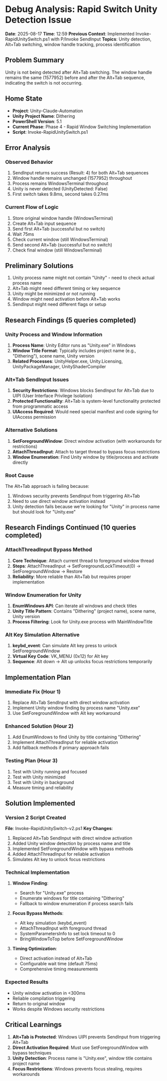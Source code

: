 # Debug Analysis: Rapid Switch Unity Detection Issue
**Date**: 2025-08-17
**Time**: 12:59
**Previous Context**: Implemented Invoke-RapidUnitySwitch.ps1 with P/Invoke SendInput
**Topics**: Unity detection, Alt+Tab switching, window handle tracking, process identification

## Problem Summary
Unity is not being detected after Alt+Tab switching. The window handle remains the same (1577952) before and after the Alt+Tab sequence, indicating the switch is not occurring.

## Home State
- **Project**: Unity-Claude-Automation
- **Unity Project Name**: Dithering
- **PowerShell Version**: 5.1
- **Current Phase**: Phase 4 - Rapid Window Switching Implementation
- **Script**: Invoke-RapidUnitySwitch.ps1

## Error Analysis

### Observed Behavior
1. SendInput returns success (Result: 4) for both Alt+Tab sequences
2. Window handle remains unchanged (1577952) throughout
3. Process remains WindowsTerminal throughout
4. Unity is never detected (UnityDetected: False)
5. First switch takes 9.8ms, second takes 0.27ms

### Current Flow of Logic
1. Store original window handle (WindowsTerminal)
2. Create Alt+Tab input sequence
3. Send first Alt+Tab (successful but no switch)
4. Wait 75ms
5. Check current window (still WindowsTerminal)
6. Send second Alt+Tab (successful but no switch)
7. Check final window (still WindowsTerminal)

## Preliminary Solutions
1. Unity process name might not contain "Unity" - need to check actual process name
2. Alt+Tab might need different timing or key sequence
3. Unity might be minimized or not running
4. Window might need activation before Alt+Tab works
5. SendInput might need different flags or setup

## Research Findings (5 queries completed)

### Unity Process and Window Information
1. **Process Name**: Unity Editor runs as "Unity.exe" in Windows
2. **Window Title Format**: Typically includes project name (e.g., "Dithering"), scene name, Unity version
3. **Related Processes**: UnityHelper.exe, Unity.Licensing, UnityPackageManager, UnityShaderCompiler

### Alt+Tab SendInput Issues
1. **Security Restrictions**: Windows blocks SendInput for Alt+Tab due to UIPI (User Interface Privilege Isolation)
2. **Protected Functionality**: Alt+Tab is system-level functionality protected from programmatic access
3. **UIAccess Required**: Would need special manifest and code signing for UIAccess permission

### Alternative Solutions
1. **SetForegroundWindow**: Direct window activation (with workarounds for restrictions)
2. **AttachThreadInput**: Attach to target thread to bypass focus restrictions
3. **Window Enumeration**: Find Unity window by title/process and activate directly

### Root Cause
The Alt+Tab approach is failing because:
1. Windows security prevents SendInput from triggering Alt+Tab
2. Need to use direct window activation instead
3. Unity detection fails because we're looking for "Unity" in process name but should look for "Unity.exe"

## Research Findings Continued (10 queries completed)

### AttachThreadInput Bypass Method
1. **Core Technique**: Attach current thread to foreground window thread
2. **Steps**: AttachThreadInput → SetForegroundLockTimeout(0) → SetForegroundWindow → Restore
3. **Reliability**: More reliable than Alt+Tab but requires proper implementation

### Window Enumeration for Unity
1. **EnumWindows API**: Can iterate all windows and check titles
2. **Unity Title Pattern**: Contains "Dithering" (project name), scene name, Unity version
3. **Process Filtering**: Look for Unity.exe process with MainWindowTitle

### Alt Key Simulation Alternative
1. **keybd_event**: Can simulate Alt key press to unlock SetForegroundWindow
2. **Virtual Key Code**: VK_MENU (0x12) for Alt key
3. **Sequence**: Alt down → Alt up unlocks focus restrictions temporarily

## Implementation Plan

### Immediate Fix (Hour 1)
1. Replace Alt+Tab SendInput with direct window activation
2. Implement Unity window finding by process name "Unity.exe"
3. Use SetForegroundWindow with Alt key workaround

### Enhanced Solution (Hour 2)
1. Add EnumWindows to find Unity by title containing "Dithering"
2. Implement AttachThreadInput for reliable activation
3. Add fallback methods if primary approach fails

### Testing Plan (Hour 3)
1. Test with Unity running and focused
2. Test with Unity minimized
3. Test with Unity in background
4. Measure timing and reliability

## Solution Implemented

### Version 2 Script Created
**File**: Invoke-RapidUnitySwitch-v2.ps1
**Key Changes**:
1. Replaced Alt+Tab SendInput with direct window activation
2. Added Unity window detection by process name and title
3. Implemented SetForegroundWindow with bypass methods
4. Added AttachThreadInput for reliable activation
5. Simulates Alt key to unlock focus restrictions

### Technical Implementation
1. **Window Finding**: 
   - Search for "Unity.exe" process
   - Enumerate windows for title containing "Dithering"
   - Fallback to window enumeration if process search fails

2. **Focus Bypass Methods**:
   - Alt key simulation (keybd_event)
   - AttachThreadInput with foreground thread
   - SystemParametersInfo to set lock timeout to 0
   - BringWindowToTop before SetForegroundWindow

3. **Timing Optimization**:
   - Direct activation instead of Alt+Tab
   - Configurable wait time (default 75ms)
   - Comprehensive timing measurements

### Expected Results
- Unity window activation in <300ms
- Reliable compilation triggering
- Return to original window
- Works despite Windows security restrictions

## Critical Learnings
1. **Alt+Tab is Protected**: Windows UIPI prevents SendInput from triggering Alt+Tab
2. **Direct Activation Required**: Must use SetForegroundWindow with bypass techniques
3. **Unity Detection**: Process name is "Unity.exe", window title contains project name
4. **Focus Restrictions**: Windows prevents focus stealing, requires workarounds